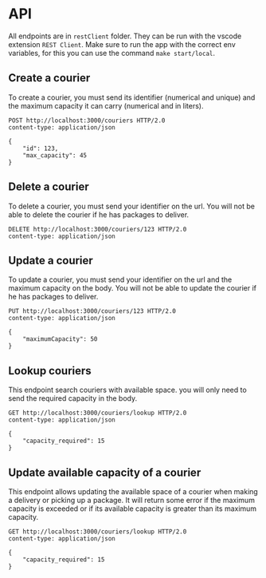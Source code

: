 # API

All endpoints are in `restClient` folder. They can be run with the vscode extension `REST Client`. Make sure to run the app with the correct env variables, for this you can use the command `make start/local`.

## Create a courier

To create a courier, you must send its identifier (numerical and unique) and the maximum capacity it can carry (numerical and in liters).

```http
POST http://localhost:3000/couriers HTTP/2.0
content-type: application/json

{
    "id": 123,
    "max_capacity": 45
}
```

## Delete a courier

To delete a courier, you must send your identifier on the url. You will not be able to delete the courier if he has packages to deliver.

```http
DELETE http://localhost:3000/couriers/123 HTTP/2.0
content-type: application/json
```

## Update a courier

To update a courier, you must send your identifier on the url and the maximum capacity on the body. You will not be able to update the courier if he has packages to deliver.

```http
PUT http://localhost:3000/couriers/123 HTTP/2.0
content-type: application/json

{
    "maximumCapacity": 50
}
```

## Lookup couriers

This endpoint search couriers with available space. you will only need to send the required capacity in the body. 

```http
GET http://localhost:3000/couriers/lookup HTTP/2.0
content-type: application/json

{
    "capacity_required": 15
}
```

## Update available capacity of a courier

This endpoint allows updating the available space of a courier when making a delivery or picking up a package. It will return some error if the maximum capacity is exceeded or if its available capacity is greater than its maximum capacity. 

```http
GET http://localhost:3000/couriers/lookup HTTP/2.0
content-type: application/json

{
    "capacity_required": 15
}
```
